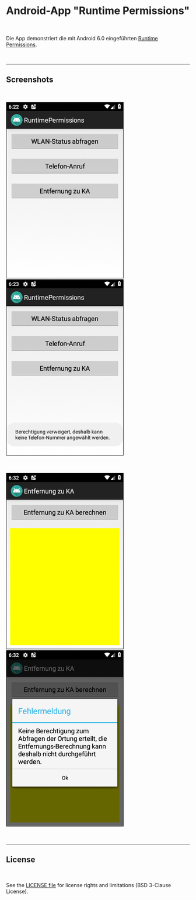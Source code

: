 # Android-App "Runtime Permissions" #

<br>

Die App demonstriert die mit Android 6.0 eingeführten 
[Runtime Permissions](https://developer.android.com/guide/topics/permissions/overview#runtime).

<br>

----

## Screenshots ##

<br>

![Screenshot 1](screenshot_1.png) &nbsp; ![Screenshot 2](screenshot_2.png)

<br>

![Screenshot 3](screenshot_3.png) &nbsp; ![Screenshot 4](screenshot_4.png)

<br>

----

## License ##

<br>

See the [LICENSE file](LICENSE.md) for license rights and limitations (BSD 3-Clause License).

<br>